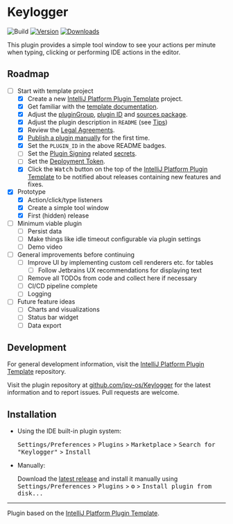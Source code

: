 # Keylogger

![Build](https://github.com/jpv-os/Keylogger/workflows/Build/badge.svg)
[![Version](https://img.shields.io/jetbrains/plugin/v/23746-Keylogger.svg)](https://plugins.jetbrains.com/plugin/23746-Keylogger)
[![Downloads](https://img.shields.io/jetbrains/plugin/d/23746-Keylogger.svg)](https://plugins.jetbrains.com/plugin/23746-Keylogger)

<!-- Plugin description -->
This plugin provides a simple tool window to see your actions per minute when typing, clicking or performing IDE actions in the editor.
<!-- Plugin description end -->

## Roadmap
- [ ] Start with template project
  - [x] Create a new [IntelliJ Platform Plugin Template][template] project.
  - [x] Get familiar with the [template documentation][template].
  - [x] Adjust the [pluginGroup](./gradle.properties), [plugin ID](./src/main/resources/META-INF/plugin.xml) and [sources package](./src/main/kotlin).
  - [x] Adjust the plugin description in `README` (see [Tips][docs:plugin-description])
  - [x] Review the [Legal Agreements](https://plugins.jetbrains.com/docs/marketplace/legal-agreements.html?from=IJPluginTemplate).
  - [x] [Publish a plugin manually](https://plugins.jetbrains.com/docs/intellij/publishing-plugin.html?from=IJPluginTemplate) for the first time.
  - [x] Set the `PLUGIN_ID` in the above README badges.
  - [ ] Set the [Plugin Signing](https://plugins.jetbrains.com/docs/intellij/plugin-signing.html?from=IJPluginTemplate) related [secrets](https://github.com/JetBrains/intellij-platform-plugin-template#environment-variables).
  - [ ] Set the [Deployment Token](https://plugins.jetbrains.com/docs/marketplace/plugin-upload.html?from=IJPluginTemplate).
  - [x] Click the <kbd>Watch</kbd> button on the top of the [IntelliJ Platform Plugin Template][template] to be notified about releases containing new features and fixes.
- [x] Prototype
  - [x] Action/click/type listeners
  - [x] Create a simple tool window
  - [x] First (hidden) release
- [ ] Minimum viable plugin
  - [ ] Persist data
  - [ ] Make things like idle timeout configurable via plugin settings
  - [ ] Demo video
- [ ] General improvements before continuing
  - [ ] Improve UI by implementing custom cell renderers etc. for tables
    - [ ] Follow Jetbrains UX recommendations for displaying text
  - [ ] Remove all TODOs from code and collect here if necessary
  - [ ] CI/CD pipeline complete
  - [ ] Logging
- [ ] Future feature ideas
  - [ ] Charts and visualizations
  - [ ] Status bar widget
  - [ ] Data export

## Development

For general development information, visit the [IntelliJ Platform Plugin Template][template] repository.

Visit the plugin repository at [github.com/jpv-os/Keylogger](https://github.com/jpv-os/Keylogger)
for the latest information and to report issues. Pull requests are welcome.

## Installation

- Using the IDE built-in plugin system:

  <kbd>Settings/Preferences</kbd> > <kbd>Plugins</kbd> > <kbd>Marketplace</kbd> > <kbd>Search for "Keylogger"</kbd> >
  <kbd>Install</kbd>

- Manually:

  Download the [latest release](https://github.com/jpv-os/Keylogger/releases/latest) and install it manually using
  <kbd>Settings/Preferences</kbd> > <kbd>Plugins</kbd> > <kbd>⚙️</kbd> > <kbd>Install plugin from disk...</kbd>


---
Plugin based on the [IntelliJ Platform Plugin Template][template].

[template]: https://github.com/JetBrains/intellij-platform-plugin-template
[docs:plugin-description]: https://plugins.jetbrains.com/docs/intellij/plugin-user-experience.html#plugin-description-and-presentation
